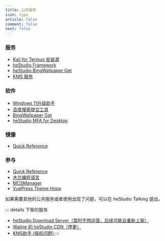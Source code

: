 ```yaml
---
title: 公共服务
icon: type
article: false
comment: false
next: false
---
```


### 服务
- [Kali for Termux 安装源](/posts/install-kali-on-android-renew.html)
- [heStudio Framework](https://pypi.org/project/heframework/)
- [heStudio BingWallpaper Get](/docs/hestudio_bing_wallpaper_get.html)
- [KMS 服务](https://www.hestudio.net/posts/how-to-use-kms.html)

### 软件
- [Windows 11升级助手](https://gitee.com/hestudio/upgrade_win11)
- [百度搜索提交工具](https://pypi.org/project/hbsst/)
- [BingWallpaper Get](/docs/hestudio_bing_wallpaper_get.html)
- [heStudio MFA for Desktop](https://gitee.com/hestudio/hmfa)

### 镜像
- [Quick Reference](https://quickref.hestudio.net/)

### 参与
- [Quick Reference](https://github.com/jaywcjlove/reference)
- [木兰编程语言](https://gitee.com/MulanRevive/mulan-rework)
- [MCSManager](https://github.com/MCSManager)
- [VuePress Theme Hope](https://github.com/vuepress-theme-hope/vuepress-theme-hope)

如果需要其他的公共服务或者使用出现了问题，可以在 heStudio Talking 提出。

::: details 下架的服务
- [heStudio Download Server（暂时不想运营，后续可能会重新上架）](https://download.hestudio.net)
- [Waline 的 heStudio CDN（停更）](https://www.hestudio.net/posts/set-waline-on-hexo.html#cdn%E5%9C%B0%E5%9D%80)
- [KMS助手 (版权问题) ](https://gitee.com/heStudio/kms-tool?_from=gitee_search)
:::

<Share colorful />
